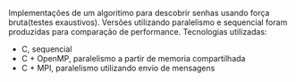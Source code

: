 Implementações de um algoritimo para descobrir senhas usando força bruta(testes exaustivos).
Versões utilizando paralelismo e sequencial foram produzidas para comparação de performance.
Tecnologias utilizadas: 
  - C, sequencial
  - C + OpenMP, paralelismo a partir de memoria compartilhada
  - C + MPI, paralelismo utilizando envio de mensagens
